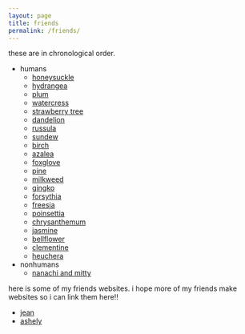 ```yaml
---
layout: page
title: friends
permalink: /friends/
---
```


these are in chronological order.


- humans
  - [honeysuckle](honeysuckle)
  - [hydrangea](hydrangea)
  - [plum](plum)
  - [watercress](watercress)
  - [strawberry tree](strawberrytree)
  - [dandelion](dandelion)
  - [russula](russula)
  - [sundew](sundew)
  - [birch](birch)
  - [azalea](azalea)
  - [foxglove](foxglove)
  - [pine](pine)
  - [milkweed](milkweed) 
  - [gingko](gingko) 
  - [forsythia](forsythia)
  - [freesia](freesia)
  - [poinsettia](poinsettia)
  - [chrysanthemum](chrysanthemum)
  - [jasmine](jasmine)
  - [bellflower](bellflower)
  - [clementine](clementine)
  - [heuchera](heuchera)
- nonhumans
  - [nanachi and mitty](nanachimitty)


here is some of my friends websites. i hope more of my friends make websites so i can link them here!! 

- [jean](https://www.jean.land/)
- [ashely](https://www.commonplace.day/)




